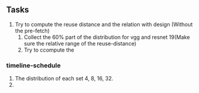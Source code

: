 ## Tasks
1. Try to compute the reuse distance and the relation with design (Without the pre-fetch)
   1. Collect the 60% part of the distribution for vgg and resnet 19(Make sure the relative range of the reuse-distance)
   2. Try to ccompute the 


### timeline-schedule
1. The distribution of each set 4, 8, 16, 32.
2. 